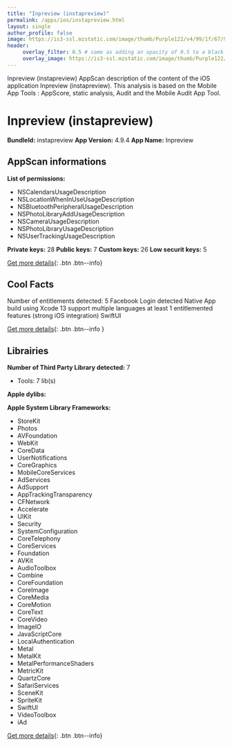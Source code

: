 ```yaml
---
title: "Inpreview (instapreview)"
permalink: /apps/ios/instapreview.html
layout: single
author_profile: false
image: https://is3-ssl.mzstatic.com/image/thumb/Purple122/v4/99/1f/67/991f6767-e26d-1b1c-83c0-cc9ba62ea7b0/AppIcon-0-1x_U007emarketing-0-5-0-85-220.png/512x512bb.jpg
header: 
     overlay_filter: 0.5 # same as adding an opacity of 0.5 to a black background
     overlay_image: https://is3-ssl.mzstatic.com/image/thumb/Purple122/v4/99/1f/67/991f6767-e26d-1b1c-83c0-cc9ba62ea7b0/AppIcon-0-1x_U007emarketing-0-5-0-85-220.png/512x512bb.jpg
---
```

Inpreview (instapreview) AppScan description of the content of the iOS application Inpreview (instapreview). This analysis is based on the Mobile App Tools : AppScore, static analysis, Audit and the Mobile Audit App Tool.

# Inpreview (instapreview)

**BundleId:** instapreview
**App Version:** 4.9.4
**App Name:** Inpreview


## AppScan informations 

**List of permissions:** 
- NSCalendarsUsageDescription
- NSLocationWhenInUseUsageDescription
- NSBluetoothPeripheralUsageDescription
- NSPhotoLibraryAddUsageDescription
- NSCameraUsageDescription
- NSPhotoLibraryUsageDescription
- NSUserTrackingUsageDescription
  
  
**Private keys:** 28
**Public keys:** 7
**Custom keys:** 26
**Low securit keys:** 5
  
[Get more details](/pricing.html){: .btn .btn--info}

## Cool Facts

Number of entitlements detected: 5
Facebook Login detected
Native App
build using Xcode 13
support multiple languages
at least 1 entitlemented features (strong iOS integration)
SwiftUI
  
[Get more details](/pricing.html){: .btn .btn--info }

## Librairies 
**Number of Third Party Library detected:** 7
- Tools: 7 lib(s)


**Apple dylibs:**


**Apple System Library Frameworks:**
- StoreKit
- Photos
- AVFoundation
- WebKit
- CoreData
- UserNotifications
- CoreGraphics
- MobileCoreServices
- AdServices
- AdSupport
- AppTrackingTransparency
- CFNetwork
- Accelerate
- UIKit
- Security
- SystemConfiguration
- CoreTelephony
- CoreServices
- Foundation
- AVKit
- AudioToolbox
- Combine
- CoreFoundation
- CoreImage
- CoreMedia
- CoreMotion
- CoreText
- CoreVideo
- ImageIO
- JavaScriptCore
- LocalAuthentication
- Metal
- MetalKit
- MetalPerformanceShaders
- MetricKit
- QuartzCore
- SafariServices
- SceneKit
- SpriteKit
- SwiftUI
- VideoToolbox
- iAd


  
[Get more details](/pricing.html){: .btn .btn--info}

